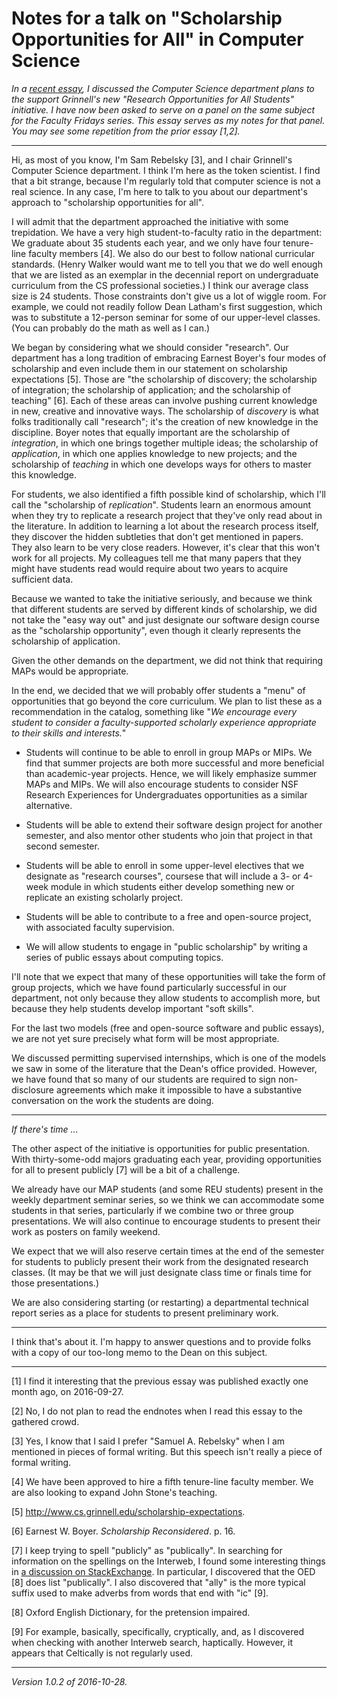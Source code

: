 Notes for a talk on "Scholarship Opportunities for All" in Computer Science
===========================================================================

*In a [recent essay](scholarship-for-all-in-cs.html), I discussed the
Computer Science department plans to the support Grinnell's new "Research
Opportunities for All Students" initiative.  I have now been asked to
serve on a panel on the same subject for the Faculty Fridays series.
This essay serves as my notes for that panel.  You may see some repetition
from the prior essay [1,2].*

---

Hi, as most of you know, I'm Sam Rebelsky [3], and I chair Grinnell's
Computer Science department.  I think I'm here as the token scientist.
I find that a bit strange, because I'm regularly told that computer
science is not a real science.  In any case, I'm here to talk to you
about our department's approach to "scholarship opportunities for all".

I will admit that the department approached the initiative with
some trepidation.  We have a very high student-to-faculty ratio in
the department: We graduate about 35 students each year, and we only
have four tenure-line faculty members [4].  We also do our best to follow
national curricular standards. (Henry Walker would want me to tell you
that we do well enough that we are listed as an exemplar in the decennial
report on undergraduate curriculum from the CS professional societies.)
I think our average class size is 24 students.  Those constraints don't
give us a lot of wiggle room.  For example, we could not readily follow
Dean Latham's first suggestion, which was to substitute a 12-person
seminar for some of our upper-level classes.  (You can probably do the
math as well as I can.)

We began by considering what we should consider "research".
Our department has a long tradition of embracing Earnest Boyer's
four modes of scholarship and even include them in our statement on
scholarship expectations [5].  Those are "the scholarship of discovery;
the scholarship of integration; the scholarship of application; and the
scholarship of teaching" [6]. Each of these areas can involve pushing
current knowledge in new, creative and innovative ways.  The scholarship
of *discovery* is what folks traditionally call "research"; it's the
creation of new knowledge in the discipline.  Boyer notes that equally
important are the scholarship of *integration*, in which one brings
together multiple ideas; the scholarship of *application*, in which one
applies knowledge to new projects; and the scholarship of *teaching*
in which one develops ways for others to master this knowledge.

For students, we also identified a fifth possible kind of scholarship,
which I'll call the "scholarship of *replication*".  Students learn an
enormous amount when they try to replicate a research project that they've
only read about in the literature.  In addition to learning a lot about
the research process itself, they discover the hidden subtleties that
don't get mentioned in papers.  They also learn to be very close readers.
However, it's clear that this won't work for all projects.  My colleagues
tell me that many papers that they might have students read would require
about two years to acquire sufficient data.

Because we wanted to take the initiative seriously, and because we think
that different students are served by different kinds of scholarship,
we did not take the "easy way out" and just designate our software
design course as the "scholarship opportunity", even though it clearly
represents the scholarship of application.  

Given the other demands on the department, we did not think that requiring
MAPs would be appropriate.

In the end, we decided that we will probably offer students a "menu"
of opportunities that go beyond the core curriculum.  We plan to list
these as a recommendation in the catalog, something like "_We encourage
every student to consider a faculty-supported scholarly experience
appropriate to their skills and interests._"

* Students will continue to be able to enroll in group MAPs or MIPs.  We 
  find that summer projects are both more successful and more beneficial
  than academic-year projects. Hence, we will likely emphasize summer
  MAPs and MIPs.  We will also encourage students to consider NSF Research
  Experiences for Undergraduates opportunities as a similar alternative.

* Students will be able to extend their software design project for
  another semester, and also mentor other students who join that project
  in that second semester.

* Students will be able to enroll in some upper-level electives that
  we designate as "research courses", coursese that will include a 3-
  or 4-week module in which students either develop something new or
  replicate an existing scholarly project.

* Students will be able to contribute to a free and open-source project,
  with associated faculty supervision.  

* We will allow students to engage in "public scholarship" by writing
  a series of public essays about computing topics.  

I'll note that we expect that many of these opportunities will take the
form of group projects, which we have found particularly successful in
our department, not only because they allow students to accomplish more,
but because they help students develop important "soft skills".

For the last two models (free and open-source software and public essays),
we are not yet sure precisely what form will be most appropriate.

We discussed permitting supervised internships, which is one of the
models we saw in some of the literature that the Dean's office provided.
However, we have found that so many of our students are required to
sign non-disclosure agreements which make it impossible to have a 
substantive conversation on the work the students are doing.

---

*If there's time ...*

The other aspect of the initiative is opportunities for public
presentation.  With thirty-some-odd majors graduating each year,
providing opportunities for all to present publicly [7] will be a bit
of a challenge.

We already have our MAP students (and some REU students) present in the
weekly department seminar series, so we think we can accommodate some
students in that series, particularly if we combine two or three group
presentations.  We will also continue to encourage students to present
their work as posters on family weekend.

We expect that we will also reserve certain times at the end of the
semester for students to publicly present their work from the designated
research classes.  (It may be that we will just designate class time or
finals time for those presentations.)

We are also considering starting (or restarting) a departmental
technical report series as a place for students to present preliminary
work.

---

I think that's about it.  I'm happy to answer questions and to provide
folks with a copy of our too-long memo to the Dean on this subject.

---

[1] I find it interesting that the previous essay was published exactly
one month ago, on 2016-09-27.

[2] No, I do not plan to read the endnotes when I read this essay
to the gathered crowd.

[3] Yes, I know that I said I prefer "Samuel A. Rebelsky" when I am
mentioned in pieces of formal writing.  But this speech isn't really
a piece of formal writing.

[4] We have been approved to hire a fifth tenure-line faculty member.
We are also looking to expand John Stone's teaching.

[5] <http://www.cs.grinnell.edu/scholarship-expectations>.

[6] Earnest W. Boyer.  _Scholarship Reconsidered_.  p. 16.

[7] I keep trying to spell "publicly" as "publically".
In searching for information on the spellings on the
Interweb, I found some interesting things in [a discussion on
StackExchange](http://english.stackexchange.com/questions/45136/difference-between-publicly-and-publically).
In particular, I discovered that the OED [8] does list "publically".  I
also discovered that "ally" is the more typical suffix used to make
adverbs from words that end with "ic" [9].

[8] Oxford English Dictionary, for the pretension impaired.

[9] For example, basically, specifically, cryptically, and, as I
discovered when checking with another Interweb search, haptically.
However, it appears that Celtically is not regularly used.

---

*Version 1.0.2 of 2016-10-28.*
